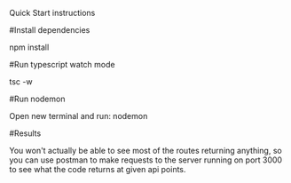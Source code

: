 Quick Start instructions

#Install dependencies

npm install

#Run typescript watch mode

tsc -w

#Run nodemon

Open new terminal and run:
nodemon

#Results

You won't actually be able to see most of the routes returning anything,
so you can use postman to make requests to the server running on port 3000
to see what the code returns at given api points.
